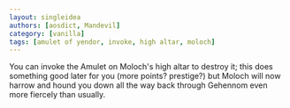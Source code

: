 ```yaml
---
layout: singleidea
authors: [aosdict, Mandevil]
category: [vanilla]
tags: [amulet of yendor, invoke, high altar, moloch]
---
```

You can invoke the Amulet on Moloch's high altar to destroy it; this does something good later for you (more points? prestige?) but Moloch will now harrow and hound you down all the way back through Gehennom even more fiercely than usually.
